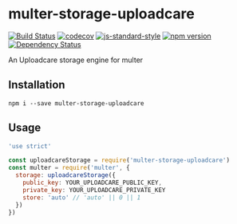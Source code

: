 # multer-storage-uploadcare
[![Build Status](https://travis-ci.org/vizeat/multer-storage-uploadcare.svg?branch=master)](https://travis-ci.org/vizeat/multer-storage-uploadcare) [![codecov](https://codecov.io/gh/vizeat/multer-storage-uploadcare/branch/master/graph/badge.svg)](https://codecov.io/gh/vizeat/multer-storage-uploadcare) [![js-standard-style](https://img.shields.io/badge/code%20style-standard-brightgreen.svg)](http://standardjs.com/) [![npm version](https://badge.fury.io/js/multer-storage-uploadcare.svg)](https://badge.fury.io/js/multer-storage-uploadcare) [![Dependency Status](https://david-dm.org/vizeat/multer-storage-uploadcare.svg)](https://david-dm.org/vizeat/multer-storage-uploadcare)

An Uploadcare storage engine for multer

## Installation

`npm i --save multer-storage-uploadcare`

## Usage

```javascript
'use strict'

const uploadcareStorage = require('multer-storage-uploadcare')
const multer = require('multer', {
  storage: uploadcareStorage({
    public_key: YOUR_UPLOADCARE_PUBLIC_KEY,
    private_key: YOUR_UPLOADCARE_PRIVATE_KEY
    store: 'auto' // 'auto' || 0 || 1
  })
})

```

